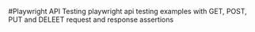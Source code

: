 #Playwright API Testing
playwright api testing examples with GET, POST, PUT and DELEET request and response assertions
